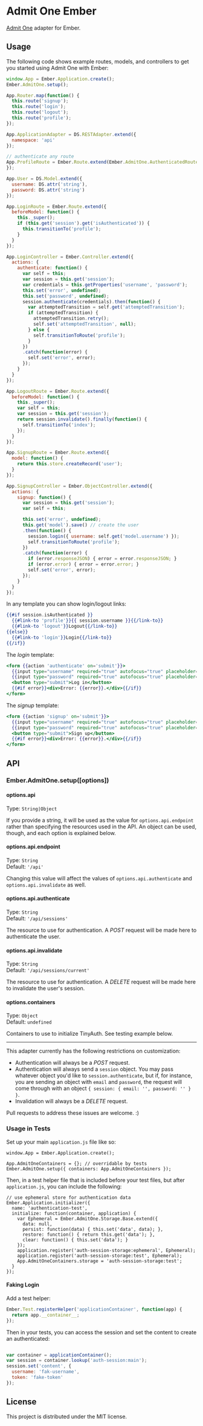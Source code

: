 # Admit One Ember

[Admit One][admit-one] adapter for Ember.

## Usage

The following code shows example routes, models, and controllers to get you
started using Admit One with Ember:

```javascript
window.App = Ember.Application.create();
Ember.AdmitOne.setup();

App.Router.map(function() {
  this.route('signup');
  this.route('login');
  this.route('logout');
  this.route('profile');
});

App.ApplicationAdapter = DS.RESTAdapter.extend({
  namespace: 'api'
});

// authenticate any route
App.ProfileRoute = Ember.Route.extend(Ember.AdmitOne.AuthenticatedRouteMixin, {
});

App.User = DS.Model.extend({
  username: DS.attr('string'),
  password: DS.attr('string')
});

App.LoginRoute = Ember.Route.extend({
  beforeModel: function() {
    this._super();
    if (this.get('session').get('isAuthenticated')) {
      this.transitionTo('profile');
    }
  }
});

App.LoginController = Ember.Controller.extend({
  actions: {
    authenticate: function() {
      var self = this;
      var session = this.get('session');
      var credentials = this.getProperties('username', 'password');
      this.set('error', undefined);
      this.set('password', undefined);
      session.authenticate(credentials).then(function() {
        var attemptedTransition = self.get('attemptedTransition');
        if (attemptedTransition) {
          attemptedTransition.retry();
          self.set('attemptedTransition', null);
        } else {
          self.transitionToRoute('profile');
        }
      })
      .catch(function(error) {
        self.set('error', error);
      });
    }
  }
});

App.LogoutRoute = Ember.Route.extend({
  beforeModel: function() {
    this._super();
    var self = this;
    var session = this.get('session');
    return session.invalidate().finally(function() {
      self.transitionTo('index');
    });
  }
});

App.SignupRoute = Ember.Route.extend({
  model: function() {
    return this.store.createRecord('user');
  }
});

App.SignupController = Ember.ObjectController.extend({
  actions: {
    signup: function() {
      var session = this.get('session');
      var self = this;

      this.set('error', undefined);
      this.get('model').save() // create the user
      .then(function() {
        session.login({ username: self.get('model.username') });
        self.transitionToRoute('profile');
      })
      .catch(function(error) {
        if (error.responseJSON) { error = error.responseJSON; }
        if (error.error) { error = error.error; }
        self.set('error', error);
      });
    }
  }
});
```

In any template you can show login/logout links:

```handlebars
{{#if session.isAuthenticated }}
  {{#link-to 'profile'}}{{ session.username }}{{/link-to}}
  {{#link-to 'logout'}}Logout{{/link-to}}
{{else}}
  {{#link-to 'login'}}Login{{/link-to}}
{{/if}}
```

The _login_ template:

```handlebars
<form {{action 'authenticate' on='submit'}}>
  {{input type="username" required="true" autofocus="true" placeholder="Username" value=username}}
  {{input type="password" required="true" autofocus="true" placeholder="Password" value=password}}
  <button type="submit">Log in</button>
  {{#if error}}<div>Error: {{error}}.</div>{{/if}}
</form>
```

The _signup_ template:

```handlebars
<form {{action 'signup' on='submit'}}>
  {{input type="username" required="true" autofocus="true" placeholder="Username" value=username}}
  {{input type="password" required="true" autofocus="true" placeholder="Password" value=password}}
  <button type="submit">Sign up</button>
  {{#if error}}<div>Error: {{error}}.</div>{{/if}}
</form>
```

## API

### Ember.AdmitOne.setup([options])

#### options.api

Type: `String|Object`  

If you provide a string, it will be used as the value for
`options.api.endpoint` rather than specifying the resources used in the API. An
object can be used, though, and each option is explained below.

#### options.api.endpoint

Type: `String`  
Default: `'/api'`

Changing this value will affect the values of `options.api.authenticate` and
`options.api.invalidate` as well.

#### options.api.authenticate

Type: `String`  
Default: `'/api/sessions'`

The resource to use for authentication. A _POST_ request will be made here to
authenticate the user.

#### options.api.invalidate

Type: `String`  
Default: `'/api/sessions/current'`

The resource to use for authentication. A _DELETE_ request will be made here to
invalidate the user's session.

#### options.containers

Type: `Object`  
Default: `undefined`

Containers to use to initialize TinyAuth. See testing example below.

----

This adapter currently has the following restrictions on customization:

- Authentication will always be a _POST_ request.
- Authentication will always send a `session` object. You may pass whatever
  object you'd like to `session.authenticate`, but if, for instance, you are
  sending an object with `email` and `password`, the request will come through
  with an object `{ session: { email: '', password: '' } }`.
- Invalidation will always be a _DELETE_ request.

Pull requests to address these issues are welcome. :)


### Usage in Tests

Set up your main `application.js` file like so:

```javsacript
window.App = Ember.Application.create();

App.AdmitOneContainers = {}; // overridable by tests
Ember.AdmitOne.setup({ containers: App.AdmitOneContainers });
```

Then, in a test helper file that is included before your test files, but after
`application.js`, you can include the following:

```javsacript
// use ephemeral store for authentication data
Ember.Application.initializer({
  name: 'authentication-test',
  initialize: function(container, application) {
    var Ephemeral = Ember.AdmitOne.Storage.Base.extend({
      data: null,
      persist: function(data) { this.set('data', data); },
      restore: function() { return this.get('data'); },
      clear: function() { this.set('data'); }
    });
    application.register('auth-session-storage:ephemeral', Ephemeral);
    application.register('auth-session-storage:test', Ephemeral);
    App.AdmitOneContainers.storage = 'auth-session-storage:test';
  }
});
```

#### Faking Login

Add a test helper:

```javascript
Ember.Test.registerHelper('applicationContainer', function(app) {
  return app.__container__;
});
```

Then in your tests, you can access the session and set the content to create
an authenticated:

```javascript

var container = applicationContainer();
var session = container.lookup('auth-session:main');
session.set('content', {
  username: 'fak-username',
  token: 'fake-token'
});
```


## License

This project is distributed under the MIT license.


[admit-one]: https://github.com/wbyoung/admit-one
